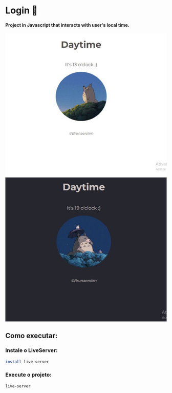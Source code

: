 # Login :tulip:

#### Project in Javascript that interacts with user's local time. 

<img src="assets/imagem.png">


## Como executar:

### Instale o LiveServer:

```bash
install live server
```

### Execute o projeto:

```bash
live-server
```
